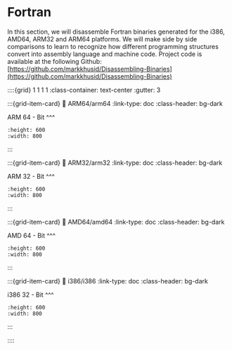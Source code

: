 # Fortran

In this section, we will disassemble Fortran binaries generated for the i386, AMD64, ARM32 and ARM64 platforms.  We will make side by side comparisons to learn to recognize how different programming structures convert into assembly language and machine code.  Project code is available at the following Github: [https://github.com/markkhusid/Disassembling-Binaries](https://github.com/markkhusid/Disassembling-Binaries)


::::{grid} 1 1 1 1
:class-container: text-center
:gutter: 3

:::{grid-item-card}
:link: ARM64/arm64
:link-type: doc
:class-header: bg-dark

ARM 64 - Bit
^^^
```{image} images/ARM64/add_Fortran_ARM64_splash.jpg
:height: 600
:width: 800
```
:::

:::{grid-item-card}
:link: ARM32/arm32
:link-type: doc
:class-header: bg-dark

ARM 32 - Bit
^^^
```{image} images/ARM32/add_Fortran_ARM32_splash.jpg
:height: 600
:width: 800
```
:::

:::{grid-item-card}
:link: AMD64/amd64
:link-type: doc
:class-header: bg-dark

AMD 64 - Bit
^^^
```{image} images/AMD64/mult_Fortran_AMD64_splash.jpg
:height: 600
:width: 800
```
:::

:::{grid-item-card}
:link: i386/i386
:link-type: doc
:class-header: bg-dark

i386 32 - Bit
^^^
```{image} images/i386/mult_Fortran_i386_splash.jpg
:height: 600
:width: 800
```
:::

::::
